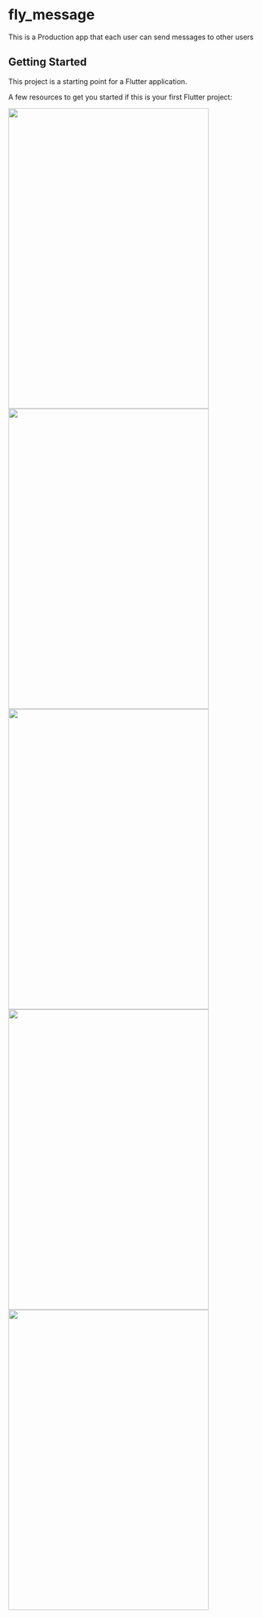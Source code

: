 # fly_message

This is a Production app that each user can send messages to other users

## Getting Started

This project is a starting point for a Flutter application.

A few resources to get you started if this is your first Flutter project:


<img src="https://user-images.githubusercontent.com/18700494/104111236-4f39a400-52e8-11eb-9632-960e0498c6ed.png" width="400" height="600"/>
<img src="https://user-images.githubusercontent.com/18700494/104111235-4e087700-52e8-11eb-9077-a0073ae684f3.png" width="400" height="600"/>
<img src="https://user-images.githubusercontent.com/18700494/104111238-5bbdfc80-52e8-11eb-8a0d-306a06d393a7.png" width="400" height="600"/>
<img src="https://user-images.githubusercontent.com/18700494/104111242-65476480-52e8-11eb-82d1-b8b76e513542.png" width="400" height="600"/>
<img src="https://user-images.githubusercontent.com/18700494/104111245-77c19e00-52e8-11eb-97df-7f6292df0cad.png" width="400" height="600"/>



